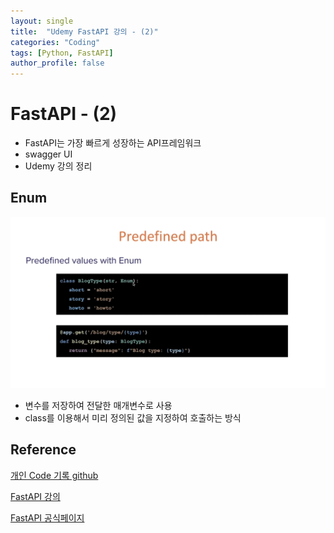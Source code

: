 ```yaml
---
layout: single
title:  "Udemy FastAPI 강의 - (2)"
categories: "Coding"
tags: [Python, FastAPI]
author_profile: false
---
```



# FastAPI - (2)
   - FastAPI는 가장 빠르게 성장하는 API프레임워크
   - swagger UI
   - Udemy 강의 정리

## Enum
   ![image-20240320113457259](/images/2023-01-12-FastAPI_udemy/image-20240320113457259.png)

   - 변수를 저장하여 전달한 매개변수로 사용
   - class를 이용해서 미리 정의된 값을 지정하여 호출하는 방식


## Reference
[개인 Code 기록 github](https://github.com/chusonghyeon/FastAPI_Project)

[FastAPI 강의](https://www.udemy.com/course/completefastapi/?couponCode=KEEPLEARNING)

[FastAPI 공식페이지](https://fastapi.tiangolo.com/ko/)